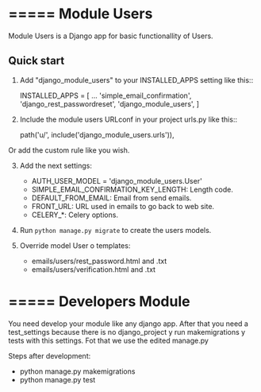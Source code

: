 =====
Module Users
=====

Module Users is a Django app for basic functionallity of Users.

Quick start
-----------

1. Add "django_module_users" to your INSTALLED_APPS setting like this::

    INSTALLED_APPS = [
        ...
        'simple_email_confirmation',
    	'django_rest_passwordreset',
    	'django_module_users',
    ]

2. Include the module users URLconf in your project urls.py like this::

    path('u/', include('django_module_users.urls')),

Or add the custom rule like you wish.

3. Add the next settings:
	- AUTH_USER_MODEL = 'django_module_users.User'
	- SIMPLE_EMAIL_CONFIRMATION_KEY_LENGTH: Length code.
	- DEFAULT_FROM_EMAIL: Email from send emails.
    - FRONT_URL: URL used in emails to go back to web site.
	- CELERY_*: Celery options.

4. Run ``python manage.py migrate`` to create the users models.

5. Override model User o templates:
    - emails/users/rest_password.html and .txt
    - emails/users/verification.html and .txt


=====
Developers Module
=====

You need develop your module like any django app. After that you need a test_settings because there is no django_project y run makemigrations y tests with this settings. Fot that we use the edited manage.py

Steps after development:
 - python manage.py makemigrations
 - python manage.py test
